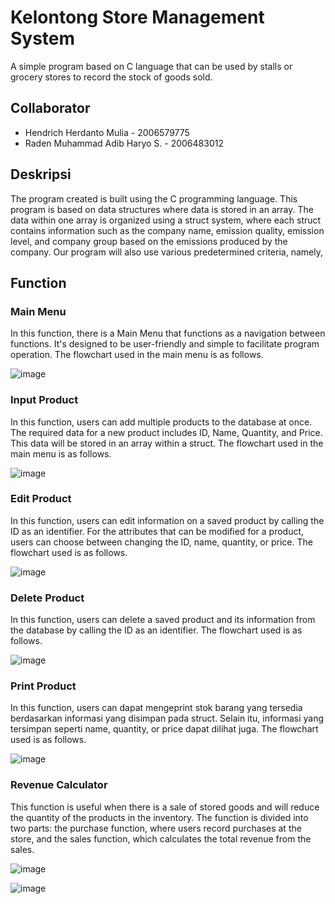 # Kelontong Store Management System
A simple program based on C language that can be used by stalls or grocery stores to record the stock of goods sold.

## Collaborator
- Hendrich Herdanto Mulia - 2006579775
- Raden Muhammad Adib Haryo S. - 2006483012

## Deskripsi
The program created is built using the C programming language. This program is based on data structures where data is stored in an array. The data within one array is organized using a struct system, where each struct contains information such as the company name, emission quality, emission level, and company group based on the emissions produced by the company. Our program will also use various predetermined criteria, namely,
	
## Function
### Main Menu
In this function, there is a Main Menu that functions as a navigation between functions. It's designed to be user-friendly and simple to facilitate program operation. The flowchart used in the main menu is as follows.

  ![image](https://github.com/adibharyo/kelontong-store-management/assets/70692957/6129969c-3712-4548-9e1c-9507cf1bd6d5)
	
### Input Product
In this function, users can add multiple products to the database at once. The required data for a new product includes ID, Name, Quantity, and Price. This data will be stored in an array within a struct. The flowchart used in the main menu is as follows.

![image](https://github.com/adibharyo/kelontong-store-management/assets/70692957/c4839366-2142-46c3-8652-3dadbf42a2f6)

### Edit Product
In this function, users can edit information on a saved product by calling the ID as an identifier. For the attributes that can be modified for a product, users can choose between changing the ID, name, quantity, or price. The flowchart used is as follows.

![image](https://github.com/adibharyo/kelontong-store-management/assets/70692957/99dfe1da-4632-4792-98b4-510cb631558c)

### Delete Product
In this function, users can delete a saved product and its information from the database by calling the ID as an identifier. The flowchart used is as follows.

![image](https://github.com/adibharyo/kelontong-store-management/assets/70692957/adf44824-aa1f-43c6-a048-840192b227d4)


### Print Product
In this function, users can dapat mengeprint stok barang yang tersedia berdasarkan informasi yang disimpan pada struct. Selain itu, informasi yang tersimpan seperti  name, quantity, or price dapat dilihat juga. The flowchart used is as follows.

![image](https://github.com/adibharyo/kelontong-store-management/assets/70692957/2dd362a7-16a0-4c79-b78e-7a0099032a87)
	
### Revenue Calculator
This function is useful when there is a sale of stored goods and will reduce the quantity of the products in the inventory. The function is divided into two parts: the purchase function, where users record purchases at the store, and the sales function, which calculates the total revenue from the sales.

![image](https://github.com/adibharyo/kelontong-store-management/assets/70692957/44ee1df0-1b56-4129-a95f-21e22948da59)

![image](https://github.com/adibharyo/kelontong-store-management/assets/70692957/344e3109-d63a-4bfd-9f4e-0a565727ab40)


